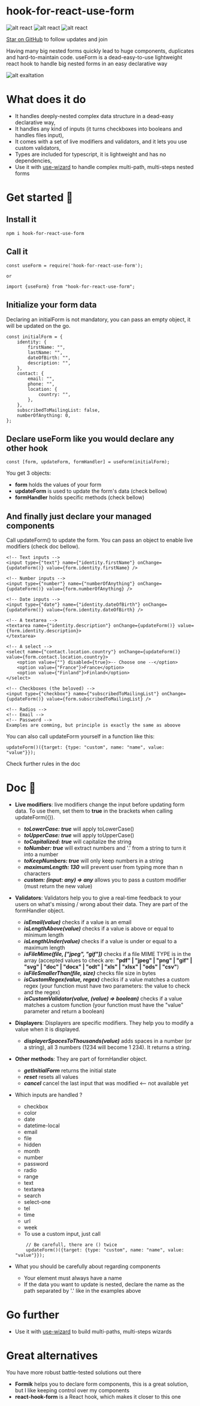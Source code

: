 
# hook-for-react-use-form

![alt react](https://img.shields.io/badge/react-v16.13.x-brightgreen)
![alt react](https://img.shields.io/badge/size-%3C50kB-brightgreen)
![alt react](https://img.shields.io/badge/stage-testing-orange)

[Star on GitHub](https://github.com/adzaria/hook-for-react-use-form) to follow updates and join

Having many big nested forms quickly lead to huge components, duplicates and hard-to-maintain code. useForm is a dead-easy-to-use lightweight react hook to handle big nested forms in an easy declarative way

![alt exaltation](https://static.adzaria.co/useform.png)

# What does it do

* It handles deeply-nested complex data structure in a dead-easy declarative way, 
* It handles any kind of inputs (it turns checkboxes into booleans and handles files input),  
* It comes with a set of live modifiers and validators, and it lets you use custom validators,
* Types are included for typescript, it is lightweight and has no dependencies,
* Use it with [use-wizard](https://github.com/adzaria/use-wizard) to handle complex multi-path, multi-steps nested forms

# Get started 🚀

## Install it 
```
npm i hook-for-react-use-form
```

## Call it
```
const useForm = require('hook-for-react-use-form');

or

import {useForm} from "hook-for-react-use-form";

```

## Initialize your form data

Declaring an initialForm is not mandatory, you can pass an empty object, it will be updated on the go.

```
const initialForm = {
    identity: {
        firstName: "",
        lastName: "",
        dateOfBirth: "",
        description: "",
    },
    contact: {
        email: "",
        phone: "",
        location: {
            country: "",
        },
    },
    subscribedToMailingList: false,
    numberOfAnything: 0,
};
```

## Declare useForm like you would declare any other hook
```
const [form, updateForm, formHandler] = useForm(initialForm);
```

You get 3 objects:
* **form** holds the values of your form
* **updateForm** is used to update the form's data (check bellow)
* **formHandler** holds specific methods (check bellow)

## And finally just declare your managed components

Call updateForm() to update the form. You can pass an object to enable live modifiers (check doc bellow).

```
<!-- Text inputs -->
<input type={"text"} name={"identity.firstName"} onChange={updateForm()} value={form.identity.firstName} />

<!-- Number inputs -->
<input type={"number"} name={"numberOfAnything"} onChange={updateForm()} value={form.numberOfAnything} />

<!-- Date inputs -->
<input type={"date"} name={"identity.dateOfBirth"} onChange={updateForm()} value={form.identity.dateOfBirth} />

<!-- A textarea -->
<textarea name={"identity.description"} onChange={updateForm()} value={form.identity.description}>
</textarea>

<!-- A select -->
<select name={"contact.location.country"} onChange={updateForm()} value={form.contact.location.country}>
    <option value={""} disabled={true}>-- Choose one --</option>
    <option value={"France"}>France</option>
    <option value={"Finland"}>Finland</option>
</select>

<!-- Checkboxes (the beloved) -->
<input type={"checkbox"} name={"subscribedToMailingList"} onChange={updateForm()} value={form.subscribedToMailingList} />

<!-- Radios -->
<!-- Email -->
<!-- Password -->
Examples are comming, but principle is exactly the same as aboove
```

You can also call updateForm yourself in a function like this:
```
updateForm()({target: {type: "custom", name: "name", value: "value"}});
```

Check further rules in the doc

# Doc 🔖

* **Live modifiers**: live modifiers change the input before updating form data. To use them, set them to **true** in the brackets when calling updateForm({}).
    * ***toLowerCase: true*** will apply toLowerCase()
    * ***toUpperCase: true*** will apply toUpperCase()
    * ***toCapitalized: true*** will capitalize the string
    * ***toNumber: true*** will extract numbers and '.' from a string to turn it into a number
    * ***toKeepNumbers: true*** will only keep numbers in a string
    * ***maximumLength: 130*** will prevent user from typing more than n characters
    * ***custom: (input: any) => any*** allows you to pass a custom modifier (must return the new  value)

* **Validators**: Validators help you to give a real-time feedback to your users on what's missing / wrong about their data. They are part of the formHandler object.
    * ***isEmail(value)*** checks if a value is an email
    * ***isLengthAbove(value)*** checks if a value is above or equal to minimum length
    * ***isLengthUnder(value)*** checks if a value is under or equal to a maximum length 
    * ***isFileMime(file, ["jpeg", "gif"])*** checks if a file MIME TYPE is in the array (accepted values to check are: **"pdf" | "jpeg" | "png" | "gif" | "svg" | "doc" | "docx" | "odt" | "xls" | "xlsx" | "ods" | "csv"**)
    * ***isFileSmallerThan(file, size)*** checks file size in bytes
    * ***isCustomRegex(value, regex)*** checks if a value matches a custom regex (your function must have two parameters: the value to check and the regex)
    * ***isCustomValidator(value, (value) => boolean)*** checks if a value matches a custom function (your function must have the "value" parameter and return a boolean)
    
* **Displayers**: Displayers are specific modifiers. They help you to modify a value when it is displayed.
    * ***displayerSpacesToThousands(value)*** adds spaces in a number (or a string), all 3 numbers (1234 will become 1 234). It returns a string.   
   
* **Other methods**: They are part of formHandler object.
    * ***getInitialForm*** returns the initial state
    * ***reset*** resets all values
    * ***cancel*** cancel the last input that was modified <-- not available yet

* Which inputs are handled ?
    * checkbox  
    * color
    * date
    * datetime-local
    * email
    * file
    * hidden 
    * month
    * number 
    * password 
    * radio 
    * range 
    * text
    * textarea
    * search
    * select-one
    * tel
    * time 
    * url
    * week
    * To use a custom input, just call 
    ```
        // Be carefull, there are () twice
        updateForm()({target: {type: "custom", name: "name", value: "value"}});
    ```

* What you should be carefully about regarding components
    * Your element must always have a name
    * If the data you want to update is nested, declare the name as the path separated by '.' like in the examples above
    
    
# Go further

* Use it with [use-wizard](https://github.com/adzaria/use-wizard) to build multi-paths, multi-steps wizards  

# Great alternatives

You have more robust battle-tested solutions out there
* **Formik** helps you to declare form components, this is a great solution, but I like keeping control over my components
* **react-hook-form** is a React hook, which makes it closer to this one